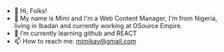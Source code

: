 - 👋 Hi, Folks!
- 👀 My name is Mimi and I'm a Web Content Manager, I'm from Nigeria, living in Ibadan and currently working at OSource Empire.
- 🌱 I’m currently learning github and REACT
- 📫 How to reach me: mimikay@gmail.com 
<!---
MmimiIfe/MmimiIfe is a ✨ special ✨ repository because its `README.md` (this file) appears on your GitHub profile.
You can click the Preview link to take a look at your changes.
--->
